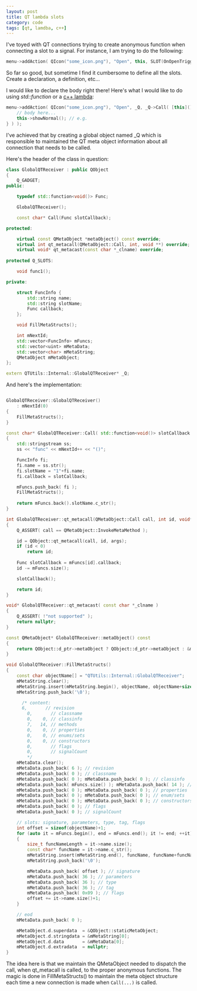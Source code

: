 ```yaml
---
layout: post
title: QT lambda slots
category: code
tags: [qt, lamdba, c++]
---
```


I've toyed with QT connections trying to create anonymous function when connecting a slot to a signal. For instance, I am trying to do the following:

```cpp
menu->addAction( QIcon("some_icon.png"), "Open", this, SLOT(OnOpenTriggered()) );
```

So far so good, but sometime I find it cumbersome to define all the slots. Create a declaration, a definition, etc...

I would like to declare the body right there! Here's what I would like to do using *std::function* or a [c++ lambda](http://stackoverflow.com/questions/7627098/what-is-a-lambda-expression-in-c11):

```cpp
menu->addAction( QIcon("some_icon.png"), "Open", _Q, _Q->Call( [this](){
    // body here...
    this->showNormal(); // e.g.
} ) );
```

I've achieved that by creating a global object named _Q which is responsible to maintained the QT meta object information about all connection that needs to be called.

Here's the header of the class in question:

```cpp
class GlobalQTReceiver : public QObject
{
	Q_GADGET;
public:

	typedef std::function<void()> Func;

	GlobalQTReceiver();

	const char* Call(Func slotCallback);

protected:

	virtual const QMetaObject *metaObject() const override;
	virtual int qt_metacall(QMetaObject::Call, int, void **) override;
	virtual void* qt_metacast(const char *_clname) override;
	
protected Q_SLOTS:

	void func1();

private:

	struct FuncInfo {
		std::string name;
		std::string slotName;
		Func callback;
	};

	void FillMetaStructs();

	int mNextId;
	std::vector<FuncInfo> mFuncs;
	std::vector<uint> mMetaData;
	std::vector<char> mMetaString;
	QMetaObject mMetaObject;
};

extern QTUtils::Internal::GlobalQTReceiver* _Q;
```

And here's the implementation:

```cpp

GlobalQTReceiver::GlobalQTReceiver()
	: mNextId(0)
{
	FillMetaStructs();
}

const char* GlobalQTReceiver::Call( std::function<void()> slotCallback )
{
	std::stringstream ss;
	ss << "func" << mNextId++ << "()";

	FuncInfo fi;
	fi.name = ss.str();
	fi.slotName = "1"+fi.name;
	fi.callback = slotCallback;

	mFuncs.push_back( fi );
	FillMetaStructs();
				
	return mFuncs.back().slotName.c_str();
}

int GlobalQTReceiver::qt_metacall(QMetaObject::Call call, int id, void** args)
{
	Q_ASSERT( call == QMetaObject::InvokeMetaMethod );

	id = QObject::qt_metacall(call, id, args);
	if (id < 0)
		return id;
	
	Func slotCallback = mFuncs[id].callback;
	id -= mFuncs.size();

	slotCallback();

	return id;
}

void* GlobalQTReceiver::qt_metacast( const char *_clname )
{
	Q_ASSERT( !"not supported" );
	return nullptr;
}

const QMetaObject* GlobalQTReceiver::metaObject() const 
{
	return QObject::d_ptr->metaObject ? QObject::d_ptr->metaObject : &mMetaObject;
}

void GlobalQTReceiver::FillMetaStructs()
{
	const char objectName[] = "QTUtils::Internal::GlobalQTReceiver";
	mMetaString.clear();
	mMetaString.insert(mMetaString.begin(), objectName, objectName+sizeof(objectName));
	mMetaString.push_back('\0');

	  /* content:
	  6,       // revision
		0,       // classname
		0,    0, // classinfo
		7,   14, // methods
		0,    0, // properties
		0,    0, // enums/sets
		0,    0, // constructors
		0,       // flags
		0,       // signalCount
		*/
	mMetaData.clear();
	mMetaData.push_back( 6 ); // revision
	mMetaData.push_back( 0 ); // classname
	mMetaData.push_back( 0 ); mMetaData.push_back( 0 ); // classinfo
	mMetaData.push_back( mFuncs.size() ); mMetaData.push_back( 14 ); // methods
	mMetaData.push_back( 0 ); mMetaData.push_back( 0 ); // properties
	mMetaData.push_back( 0 ); mMetaData.push_back( 0 ); // enum/sets
	mMetaData.push_back( 0 ); mMetaData.push_back( 0 ); // constructors
	mMetaData.push_back( 0 ); // flags
	mMetaData.push_back( 0 ); // signalCount

	// slots: signature, parameters, type, tag, flags
	int offset = sizeof(objectName)+1;
	for (auto it = mFuncs.begin(), end = mFuncs.end(); it != end; ++it)
	{
		size_t funcNameLength = it->name.size();
		const char* funcName = it->name.c_str();
		mMetaString.insert(mMetaString.end(), funcName, funcName+funcNameLength);
		mMetaString.push_back('\0');

		mMetaData.push_back( offset ); // signature
		mMetaData.push_back( 36 ); // parameters
		mMetaData.push_back( 36 ); // type
		mMetaData.push_back( 36 ); // tag
		mMetaData.push_back( 0x09 ); // flags
		offset += it->name.size()+1;
	}

	// eod
	mMetaData.push_back( 0 ); 

	mMetaObject.d.superdata  = &QObject::staticMetaObject;
	mMetaObject.d.stringdata = &mMetaString[0];
	mMetaObject.d.data       = &mMetaData[0];
	mMetaObject.d.extradata  = nullptr;
}

```

The idea here is that we maintain the QMetaObject needed to dispatch the call, when qt_metacall is called, to the proper anonymous functions. The magic is done in FillMetaStructs() to maintain the meta object structure each time a new connection is made when `Call(...)` is called.
